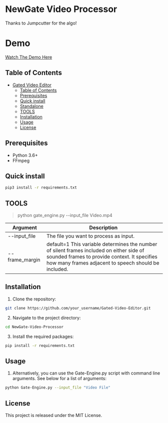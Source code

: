 # NewGate Video Processor

Thanks to Jumpcutter for the algo! 

# Demo

[Watch The Demo Here](https://www.youtube.com/watch?v=SHR-C7kSif4&ab_channel=TesseractFoley)


## Table of Contents

- [Gated Video Editor](#gated-video-editor)
  - [Table of Contents](#table-of-contents)
  - [Prerequisites](#prerequisites)
  - [Quick install](#quick-install)
  - [Standalone](#standalone)
  - [TOOLS](#tools)
  - [Installation](#installation)
  - [Usage](#usage)
  - [License](#license)

## Prerequisites

- Python 3.6+
- FFmpeg

## Quick install

```bash
pip3 install -r requirements.txt
```

## TOOLS

>python gate_engine.py --input_file Video.mp4

| Argument | Description |
| --- | --- |
| --input_file | The file you want to process as input. |
| --frame_margin | default=1 This variable determines the number of silent frames included on either side of sounded frames to provide context. It specifies how many frames adjacent to speech should be included. |

## Installation

1. Clone the repository:

```bash
git clone https://github.com/your_username/Gated-Video-Editor.git
```

2. Navigate to the project directory:

```bash
cd NewGate-Video-Processor
```

3. Install the required packages:

```bash
pip install -r requirements.txt
```

## Usage

1. Alternatively, you can use the Gate-Engine.py script with command line arguments. See below for a list of arguments:

```bash	
python Gate-Engine.py --input_file "Video File"
```

## License

This project is released under the MIT License.
